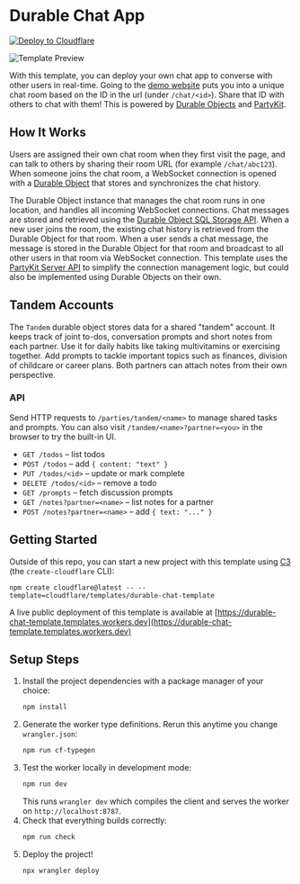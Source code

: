 # Durable Chat App

[![Deploy to Cloudflare](https://deploy.workers.cloudflare.com/button)](https://deploy.workers.cloudflare.com/?url=https://github.com/cloudflare/templates/tree/main/durable-chat-template)

![Template Preview](https://imagedelivery.net/wSMYJvS3Xw-n339CbDyDIA/da00d330-9a3b-40a2-e6df-b08813fb7200/public)

<!-- dash-content-start -->

With this template, you can deploy your own chat app to converse with other users in real-time. Going to the [demo website](https://durable-chat-template.templates.workers.dev) puts you into a unique chat room based on the ID in the url (under `/chat/<id>`). Share that ID with others to chat with them! This is powered by [Durable Objects](https://developers.cloudflare.com/durable-objects/) and [PartyKit](https://www.partykit.io/).

## How It Works

Users are assigned their own chat room when they first visit the page, and can talk to others by sharing their room URL (for example `/chat/abc123`). When someone joins the chat room, a WebSocket connection is opened with a [Durable Object](https://developers.cloudflare.com/durable-objects/) that stores and synchronizes the chat history.

The Durable Object instance that manages the chat room runs in one location, and handles all incoming WebSocket connections. Chat messages are stored and retrieved using the [Durable Object SQL Storage API](https://developers.cloudflare.com/durable-objects/api/sql-storage/). When a new user joins the room, the existing chat history is retrieved from the Durable Object for that room. When a user sends a chat message, the message is stored in the Durable Object for that room and broadcast to all other users in that room via WebSocket connection. This template uses the [PartyKit Server API](https://docs.partykit.io/reference/partyserver-api/) to simplify the connection management logic, but could also be implemented using Durable Objects on their own.

<!-- dash-content-end -->

## Tandem Accounts

The `Tandem` durable object stores data for a shared "tandem" account. It keeps
track of joint to-dos, conversation prompts and short notes from each partner.
Use it for daily habits like taking multivitamins or exercising together. Add
prompts to tackle important topics such as finances, division of childcare or
career plans. Both partners can attach notes from their own perspective.

### API

Send HTTP requests to `/parties/tandem/<name>` to manage shared tasks and prompts.
You can also visit `/tandem/<name>?partner=<you>` in the browser to try the built-in UI.

- `GET /todos` – list todos
- `POST /todos` – add `{ content: "text" }`
- `PUT /todos/<id>` – update or mark complete
- `DELETE /todos/<id>` – remove a todo
- `GET /prompts` – fetch discussion prompts
- `GET /notes?partner=<name>` – list notes for a partner
- `POST /notes?partner=<name>` – add `{ text: "..." }`

## Getting Started

Outside of this repo, you can start a new project with this template using [C3](https://developers.cloudflare.com/pages/get-started/c3/) (the `create-cloudflare` CLI):

```
npm create cloudflare@latest -- --template=cloudflare/templates/durable-chat-template
```

A live public deployment of this template is available at [https://durable-chat-template.templates.workers.dev](https://durable-chat-template.templates.workers.dev)

## Setup Steps

1. Install the project dependencies with a package manager of your choice:
   ```bash
   npm install
   ```
2. Generate the worker type definitions. Rerun this anytime you change
   `wrangler.json`:
   ```bash
   npm run cf-typegen
   ```
3. Test the worker locally in development mode:
   ```bash
   npm run dev
   ```
   This runs `wrangler dev` which compiles the client and serves the worker
   on `http://localhost:8787`.
4. Check that everything builds correctly:
   ```bash
   npm run check
   ```
5. Deploy the project!
   ```bash
   npx wrangler deploy
   ```
